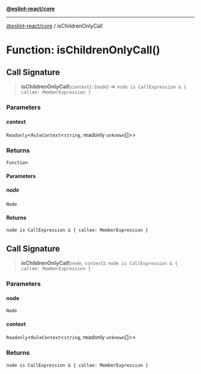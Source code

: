 [**@eslint-react/core**](../README.md)

***

[@eslint-react/core](../README.md) / isChildrenOnlyCall

# Function: isChildrenOnlyCall()

## Call Signature

> **isChildrenOnlyCall**(`context`): (`node`) => `node is CallExpression & { callee: MemberExpression }`

### Parameters

#### context

`Readonly`\<`RuleContext`\<`string`, readonly `unknown`[]\>\>

### Returns

`Function`

#### Parameters

##### node

`Node`

#### Returns

`node is CallExpression & { callee: MemberExpression }`

## Call Signature

> **isChildrenOnlyCall**(`node`, `context`): `node is CallExpression & { callee: MemberExpression }`

### Parameters

#### node

`Node`

#### context

`Readonly`\<`RuleContext`\<`string`, readonly `unknown`[]\>\>

### Returns

`node is CallExpression & { callee: MemberExpression }`
